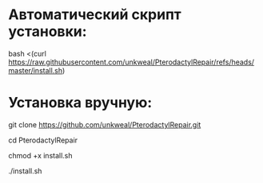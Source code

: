 # Автоматический скрипт установки:

bash <(curl https://raw.githubusercontent.com/unkweal/PterodactylRepair/refs/heads/master/install.sh)


# Установка вручную:

git clone https://github.com/unkweal/PterodactylRepair.git

cd PterodactylRepair

chmod +x install.sh

./install.sh
